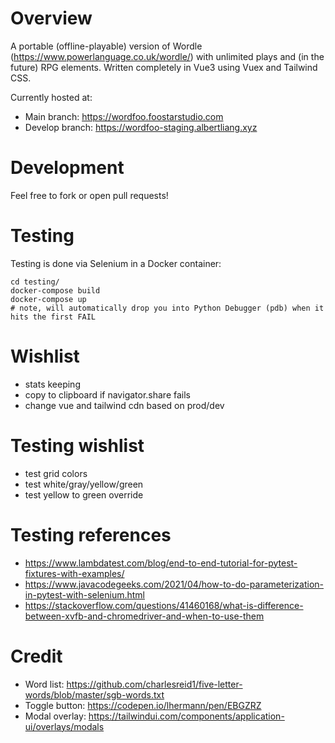 # Overview

A portable (offline-playable) version of Wordle (https://www.powerlanguage.co.uk/wordle/) with unlimited plays and (in the future) RPG elements.  Written completely in Vue3 using Vuex and Tailwind CSS.

Currently hosted at:
- Main branch: https://wordfoo.foostarstudio.com
- Develop branch: https://wordfoo-staging.albertliang.xyz

# Development

Feel free to fork or open pull requests!

# Testing

Testing is done via Selenium in a Docker container:

```
cd testing/
docker-compose build
docker-compose up
# note, will automatically drop you into Python Debugger (pdb) when it hits the first FAIL
```

# Wishlist

- stats keeping
- copy to clipboard if navigator.share fails
- change vue and tailwind cdn based on prod/dev

# Testing wishlist

- test grid colors
- test white/gray/yellow/green
- test yellow to green override

# Testing references

- https://www.lambdatest.com/blog/end-to-end-tutorial-for-pytest-fixtures-with-examples/
- https://www.javacodegeeks.com/2021/04/how-to-do-parameterization-in-pytest-with-selenium.html
- https://stackoverflow.com/questions/41460168/what-is-difference-between-xvfb-and-chromedriver-and-when-to-use-them

# Credit

- Word list: https://github.com/charlesreid1/five-letter-words/blob/master/sgb-words.txt
- Toggle button: https://codepen.io/lhermann/pen/EBGZRZ
- Modal overlay: https://tailwindui.com/components/application-ui/overlays/modals
